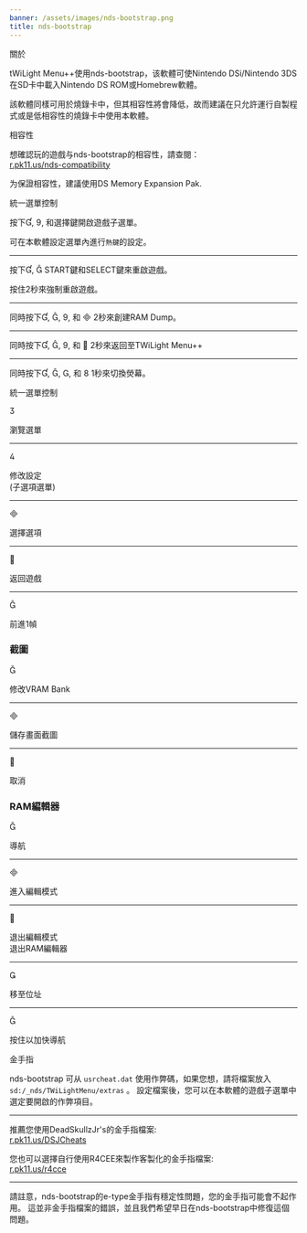 ```yaml
---
banner: /assets/images/nds-bootstrap.png
title: nds-bootstrap
---
```


<div id="about" class="section-title">關於</div>
<div class="section-body">
    <p>
        tWiLight Menu++使用nds-bootstrap，该軟體可使Nintendo DSi/Nintendo 3DS在SD卡中載入Nintendo DS ROM或Homebrew軟體。
    </p>
    <p>
        該軟體同樣可用於燒錄卡中，但其相容性將會降低，故而建議在只允許運行自製程式或是低相容性的燒錄卡中使用本軟體。
    </p>
</div>

<div id="compatibility" class="section-title">相容性</div>
<div class="section-body">
    <p>
        想確認玩的遊戲与nds-bootstrap的相容性，請查閱：<br><a href="https://r.pk11.us/nds-compatibility">r.pk11.us/nds-compatibility</a>
    </p>
    <p>
        为保證相容性，建議使用DS Memory Expansion Pak.
    </p>
</div>

<div id="controls" class="section-title">統一選單控制</div>
<div class="section-body">
    <p>
        按下&#xE004;, &#xE07A;, 和選擇鍵開啟遊戲子選單。
    </p>
    <p>
        可在本軟體設定選單內進行<code>熱鍵</code>的設定。
    </p>
    <hr>
    <p>
        按下&#xE004;, &#xE005; START鍵和SELECT鍵來重啟遊戲。
    </p>
    <p>
        按住2秒來強制重啟遊戲。
    </p>
    <hr>
    <p>
        同時按下&#xE004;, &#xE005;, &#xE07A;, 和 &#xE000; 2秒來創建RAM Dump。
    </p>
    <hr>
    <p>
        同時按下&#xE004;, &#xE005;, &#xE07A;, 和 &#xE001; 2秒來返回至TWiLight Menu++
    </p>
    <hr>
    <p>
        同時按下&#xE004;, &#xE005;, &#xE002;, 和 &#xE079; 1秒來切換熒幕。
    </p>
</div>

<div id="menu-controls" class="section-title">統一選單控制</div>
<div class="section-body">
    <div class="button-action-group">
        <p class="button-action button">&#xE07D;</p>
        <p class="button-action-text">瀏覽選單</p>
    </div>
    <hr>
    <div class="button-action-group">
        <p class="button-action button">&#xE07E;</p>
        <p class="button-action-text">修改設定<br>(子選項選單)</p>
    </div>
    <hr>
    <div class="button-action-group">
        <p class="button-action button">&#xE000;</p>
        <p class="button-action-text">選擇選項</p>
    </div>
    <hr>
    <div class="button-action-group">
        <p class="button-action button">&#xE001;</p>
        <p class="button-action-text">返回遊戲</p>
    </div>
    <hr>
    <div class="button-action-group">
        <p class="button-action button">&#xE005;</p>
        <p class="button-action-text">前進1幀</p>
    </div>
    <h3>截圖</h3>
    <div class="button-action-group">
        <p class="button-action button">&#xE006;</p>
        <p class="button-action-text">修改VRAM Bank</p>
    </div>
    <hr>
    <div class="button-action-group">
        <p class="button-action button">&#xE000;</p>
        <p class="button-action-text">儲存畫面截圖</p>
    </div>
    <hr>
    <div class="button-action-group">
        <p class="button-action button">&#xE001;</p>
        <p class="button-action-text">取消</p>
    </div>
    <h3>RAM編輯器</h3>
    <div class="button-action-group">
        <p class="button-action button">&#xE006;</p>
        <p class="button-action-text">導航</p>
    </div>
    <hr>
    <div class="button-action-group">
        <p class="button-action button">&#xE000;</p>
        <p class="button-action-text">進入編輯模式</p>
    </div>
    <hr>
    <div class="button-action-group">
        <p class="button-action button">&#xE001;</p>
        <p class="button-action-text">退出編輯模式<br>退出RAM編輯器</p>
    </div>
    <hr>
    <div class="button-action-group">
        <p class="button-action button">&#xE003;</p>
        <p class="button-action-text">移至位址</p>
    </div>
    <hr>
    <div class="button-action-group">
        <p class="button-action button">&#xE005;</p>
        <p class="button-action-text">按住以加快導航</p>
    </div>
</div>

<div id="cheats" class="section-title">金手指</div>
<div class="section-body">
    <p>
        nds-bootstrap 可从 <code>usrcheat.dat</code> 使用作弊碼，如果您想，請将檔案放入 <code>sd:/_nds/TWiLightMenu/extras</code> 。 設定檔案後，您可以在本軟體的遊戲子選單中選定要開啟的作弊項目。
    </p>
    <hr>
    <p>
        推薦您使用DeadSkullzJr's的金手指檔案:<br><a href="https://r.pk11.us/DSJCheats">r.pk11.us/DSJCheats</a>
    </p>
    <p>
        您也可以選擇自行使用R4CEE來製作客製化的金手指檔案:<br><a href="https://r.pk11.us/r4cce">r.pk11.us/r4cce</a>
    </p>
    <hr>
    <p>
        請註意，nds-bootstrap的e-type金手指有穩定性問題，您的金手指可能會不起作用。 這並非金手指檔案的錯誤，並且我們希望早日在nds-bootstrap中修復這個問題。
    </p>
</div>
